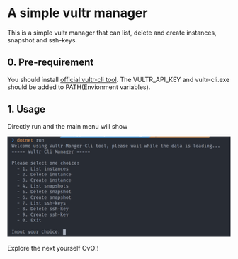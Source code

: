 # A simple vultr manager

This is a simple vultr manager that can list, delete and create instances, snapshot and ssh-keys.

## 0. Pre-requirement

You should install [official vultr-cli tool](https://github.com/vultr/vultr-cli). The VULTR_API_KEY and vultr-cli.exe should be added to PATH(Envionment variables).

## 1. Usage

Directly run and the main menu will show

![main menu](Images/main%20menu.png)

Explore the next yourself OvO!!
